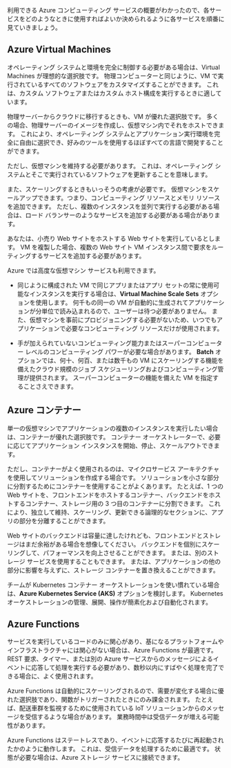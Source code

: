 利用できる Azure コンピューティング サービスの概要がわかったので、各サービスをどのようなときに使用すればよいか決められるように各サービスを順番に見ていきましょう。

## <a name="azure-virtual-machines"></a>Azure Virtual Machines

オペレーティング システムと環境を完全に制御する必要がある場合は、Virtual Machines が理想的な選択肢です。 物理コンピューターと同じように、VM で実行されているすべてのソフトウェアをカスタマイズすることができます。 これは、カスタム ソフトウェアまたはカスタム ホスト構成を実行するときに適しています。

物理サーバーからクラウドに移行するときも、VM が優れた選択肢です。 多くの場合、物理サーバーのイメージを作成し、仮想マシン内でそれをホストできます。 これにより、オペレーティング システムとアプリケーション実行環境を完全に自由に選択でき、好みのツールを使用するほぼすべての言語で開発することができます。

ただし、仮想マシンを維持する必要があります。 これは、オペレーティング システムとそこで実行されているソフトウェアを更新することを意味します。 

また、スケーリングするときもいっそうの考慮が必要です。 仮想マシンをスケールアップできます。つまり、コンピューティング リソースとメモリ リソースを追加できます。 ただし、複数のインスタンスを並列で実行する必要がある場合は、ロード バランサーのようなサービスを追加する必要がある場合があります。

あなたは、小売り Web サイトをホストする Web サイトを実行しているとします。 VM を複製した場合、複数の Web サイト VM インスタンス間で要求をルーティングするサービスを追加する必要があります。

Azure では高度な仮想マシン サービスも利用できます。

- 同じように構成された VM で同じアプリまたはアプリ セットの常に使用可能なインスタンスを実行する場合は、**Virtual Machine Scale Sets** オプションを使用します。 何千もの同一の VM が自動的に生成されてアプリケーションが分単位で読み込まれるので、ユーザーは待つ必要がありません。 また、仮想マシンを事前にプロビジョニングする必要がないため、いつでもアプリケーションで必要なコンピューティング リソースだけが使用されます。

- 手が加えられていないコンピューティング能力またはスーパーコンピューター レベルのコンピューティング パワーが必要な場合があります。 **Batch** オプションでは、何十、何百、または数千もの VM にスケーリングする機能を備えたクラウド規模のジョブ スケジューリングおよびコンピューティング管理が提供されます。 スーパーコンピューターの機能を備えた VM を指定することさえできます。

## <a name="azure-containers"></a>Azure コンテナー

単一の仮想マシンでアプリケーションの複数のインスタンスを実行したい場合は、コンテナーが優れた選択肢です。 コンテナー オーケストレーターで、必要に応じてアプリケーション インスタンスを開始、停止、スケールアウトできます。

ただし、コンテナーがよく使用されるのは、マイクロサービス アーキテクチャを使用してソリューションを作成する場合です。 ソリューションを小さな部分に分割するためにコンテナーを使用することがよくあります。 たとえば、1 つの Web サイトを、フロントエンドをホストするコンテナー、バックエンドをホストするコンテナー、ストレージ用の 3 つ目のコンテナーに分割できます。 これにより、独立して維持、スケーリング、更新できる論理的なセクションに、アプリの部分を分離することができます。

Web サイトのバックエンドは容量に達したけれども、フロントエンドとストレージはまだ余裕がある場合を想像してください。 バックエンドを個別にスケーリングして、パフォーマンスを向上させることができます。 または、別のストレージ サービスを使用することもできます。 または、アプリケーションの他の部分に影響を与えずに、ストレージ コンテナーを置き換えることができます。

 チームが Kubernetes コンテナー オーケストレーションを使い慣れている場合は、**Azure Kubernetes Service (AKS)** オプションを検討します。 Kubernetes オーケストレーションの管理、展開、操作が簡素化および自動化されます。

## <a name="azure-functions"></a>Azure Functions

サービスを実行しているコードのみに関心があり、基になるプラットフォームやインフラストラクチャには関心がない場合は、Azure Functions が最適です。 REST 要求、タイマー、または別の Azure サービスからのメッセージによるイベントに応答して処理を実行する必要があり、数秒以内にすばやく処理を完了できる場合に、よく使用されます。

Azure Functions は自動的にスケーリングされるので、需要が変化する場合に優れた選択肢であり、関数がトリガーされたときにのみ課金されます。 たとえば、配送車群を監視するために使用されている IoT ソリューションからのメッセージを受信するような場合があります。 業務時間中は受信データが増える可能性があります。

Azure Functions はステートレスであり、イベントに応答するたびに再起動されたかのように動作します。 これは、受信データを処理するために最適です。 状態が必要な場合は、Azure ストレージ サービスに接続できます。
